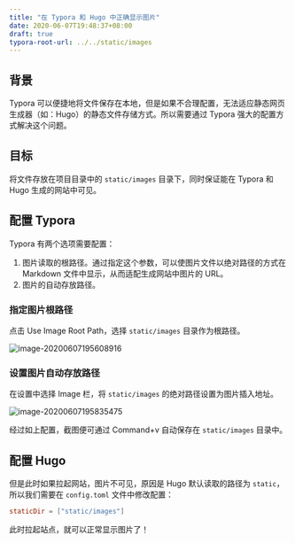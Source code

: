 ```yaml
---
title: "在 Typora 和 Hugo 中正确显示图片"
date: 2020-06-07T19:48:37+08:00
draft: true
typora-root-url: ../../static/images
---
```


## 背景

Typora 可以便捷地将文件保存在本地，但是如果不合理配置，无法适应静态网页生成器（如：Hugo）的静态文件存储方式。所以需要通过 Typora 强大的配置方式解决这个问题。

## 目标

将文件存放在项目目录中的 `static/images` 目录下，同时保证能在 Typora 和 Hugo 生成的网站中可见。

## 配置 Typora

Typora 有两个选项需要配置：

1. 图片读取的根路径。通过指定这个参数，可以使图片文件以绝对路径的方式在 Markdown 文件中显示，从而适配生成网站中图片的 URL。
2. 图片的自动存放路径。

### 指定图片根路径

点击 Use Image Root Path，选择 `static/images` 目录作为根路径。

![image-20200607195608916](/image-20200607195608916.png)

### 设置图片自动存放路径

在设置中选择 Image 栏，将 `static/images` 的绝对路径设置为图片插入地址。

![image-20200607195835475](/image-20200607195835475.png)

经过如上配置，截图便可通过 Command+v 自动保存在 `static/images` 目录中。

## 配置 Hugo

但是此时如果拉起网站，图片不可见，原因是 Hugo 默认读取的路径为 `static`，所以我们需要在 `config.toml` 文件中修改配置：

```toml
staticDir = ["static/images"]
```

此时拉起站点，就可以正常显示图片了！
